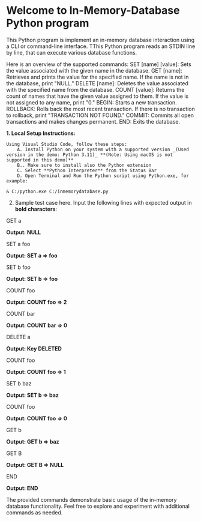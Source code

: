 # Welcome to In-Memory-Database Python program

This Python program is implement an in-memory database interaction using a CLI or command-line interface.
TThis Python program reads an STDIN line by line, that can execute various database functions.

Here is an overview of the supported commands:
SET [name] [value]: Sets the value associated with the given name in the database.
GET [name]: Retrieves and prints the value for the specified name. If the name is not in the database, print "NULL."
DELETE [name]: Deletes the value associated with the specified name from the database.
COUNT [value]: Returns the count of names that have the given value assigned to them. If the value is not assigned to any name, print "0."
BEGIN: Starts a new transaction.
ROLLBACK: Rolls back the most recent transaction. If there is no transaction to rollback, print "TRANSACTION NOT FOUND."
COMMIT: Commits all open transactions and makes changes permanent.
END: Exits the database.
 
**1. Local Setup Instructions:**

	Using Visual Studio Code, follow these steps:
		A. Install Python on your system with a supported version _(Used version in the demo: Python 3.11)_ **(Note: Using macOS is not supported in this demo)**
		B.. Make sure to install also the Python extension
		C. Select **Python Interpreter** from the Status Bar
		D. Open Terminal and Run the Python script using Python.exe, for example:

	& C:/python.exe C:/inmemorydatabase.py

2. Sample test case here. Input the following lines with expected output in **bold characters**:

GET a

**Output: NULL**

SET a foo

**Output: SET a => foo**

SET b foo

**Output: SET b => foo**

COUNT foo

**Output: COUNT foo => 2**

COUNT bar

**Output: COUNT bar => 0**

DELETE a

**Output: Key DELETED**

COUNT foo

**Output: COUNT foo => 1**

SET b baz

**Output: SET b => baz**

COUNT foo

**Output: COUNT foo => 0**

GET b

**Output: GET b => baz**

GET B

**Output: GET B => NULL**

END

**Output: END**

The provided commands demonstrate basic usage of the in-memory database functionality.
Feel free to explore and experiment with additional commands as needed.






